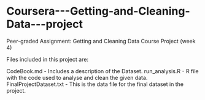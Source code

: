 # Coursera---Getting-and-Cleaning-Data---project
Peer-graded Assignment: Getting and Cleaning Data Course Project (week 4)

Files included in this project are:

CodeBook.md             - Includes a description of the Dataset.
run_analysis.R          - R file with the code used to analyse and clean the given data.
FinalProjectDataset.txt - This is the data file for the final dataset in the project.
